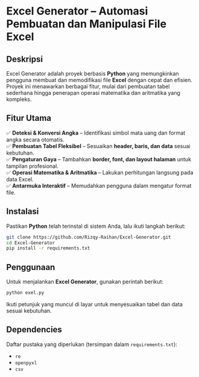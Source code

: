 # **Excel Generator – Automasi Pembuatan dan Manipulasi File Excel**  

## **Deskripsi**  
Excel Generator adalah proyek berbasis **Python** yang memungkinkan pengguna membuat dan memodifikasi file **Excel** dengan cepat dan efisien. Proyek ini menawarkan berbagai fitur, mulai dari pembuatan tabel sederhana hingga penerapan operasi matematika dan aritmatika yang kompleks.  

## **Fitur Utama**  
✅ **Deteksi & Konversi Angka** – Identifikasi simbol mata uang dan format angka secara otomatis.  
✅ **Pembuatan Tabel Fleksibel** – Sesuaikan **header, baris, dan data** sesuai kebutuhan.  
✅ **Pengaturan Gaya** – Tambahkan **border, font, dan layout halaman** untuk tampilan profesional.  
✅ **Operasi Matematika & Aritmatika** – Lakukan perhitungan langsung pada data Excel.  
✅ **Antarmuka Interaktif** – Memudahkan pengguna dalam mengatur format file.  

## **Instalasi**  
Pastikan **Python** telah terinstal di sistem Anda, lalu ikuti langkah berikut:  
```sh
git clone https://github.com/Rizqy-Raihan/Excel-Generator.git
cd Excel-Generator
pip install -r requirements.txt
```

## **Penggunaan**  
Untuk menjalankan **Excel Generator**, gunakan perintah berikut:  
```sh
python exel.py
```
Ikuti petunjuk yang muncul di layar untuk menyesuaikan tabel dan data sesuai kebutuhan.  

## **Dependencies**  
Daftar pustaka yang diperlukan (tersimpan dalam `requirements.txt`):  
- `re`  
- `openpyxl`  
- `csv`  
